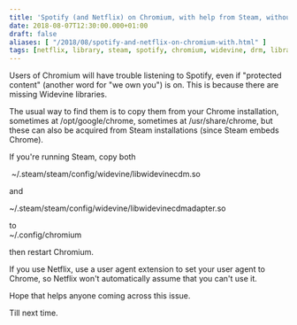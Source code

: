 ```yaml
---
title: 'Spotify (and Netflix) on Chromium, with help from Steam, without root!'
date: 2018-08-07T12:30:00.000+01:00
draft: false
aliases: [ "/2018/08/spotify-and-netflix-on-chromium-with.html" ]
tags: [netflix, library, steam, spotify, chromium, widevine, drm, libraries, chrome, copy, protected]
---
```


Users of Chromium will have trouble listening to Spotify, even if "protected content" (another word for "we own you") is on. This is because there are missing Widevine libraries.  
  
The usual way to find them is to copy them from your Chrome installation, sometimes at /opt/google/chrome, sometimes at /usr/share/chrome, but these can also be acquired from Steam installations (since Steam embeds Chrome).  
  
If you're running Steam, copy both  
  
 ~/.steam/steam/config/widevine/libwidevinecdm.so  
  
and  
  
~/.steam/steam/config/widevine/libwidevinecdmadapter.so  

  

to  
~/.config/chromium  
  
then restart Chromium.  
  
If you use Netflix, use a user agent extension to set your user agent to Chrome, so Netflix won't automatically assume that you can't use it.  
  
Hope that helps anyone coming across this issue.  
  
Till next time.